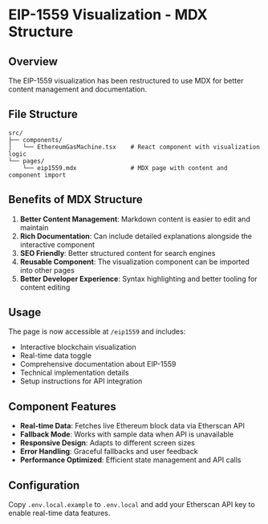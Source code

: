 # EIP-1559 Visualization - MDX Structure

## Overview

The EIP-1559 visualization has been restructured to use MDX for better content management and documentation.

## File Structure

```
src/
├── components/
│   └── EthereumGasMachine.tsx    # React component with visualization logic
└── pages/
    └── eip1559.mdx               # MDX page with content and component import
```

## Benefits of MDX Structure

1. **Better Content Management**: Markdown content is easier to edit and maintain
2. **Rich Documentation**: Can include detailed explanations alongside the interactive component
3. **SEO Friendly**: Better structured content for search engines
4. **Reusable Component**: The visualization component can be imported into other pages
5. **Better Developer Experience**: Syntax highlighting and better tooling for content editing

## Usage

The page is now accessible at `/eip1559` and includes:
- Interactive blockchain visualization
- Real-time data toggle
- Comprehensive documentation about EIP-1559
- Technical implementation details
- Setup instructions for API integration

## Component Features

- **Real-time Data**: Fetches live Ethereum block data via Etherscan API
- **Fallback Mode**: Works with sample data when API is unavailable
- **Responsive Design**: Adapts to different screen sizes
- **Error Handling**: Graceful fallbacks and user feedback
- **Performance Optimized**: Efficient state management and API calls

## Configuration

Copy `.env.local.example` to `.env.local` and add your Etherscan API key to enable real-time data features.
